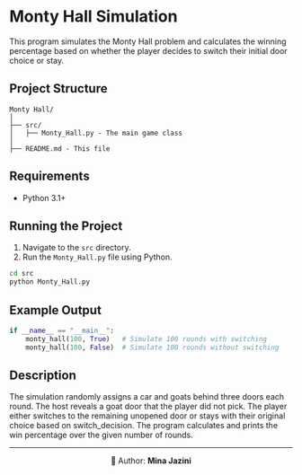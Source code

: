 # Monty Hall Simulation
This program simulates the Monty Hall problem and calculates the winning percentage based on whether the player decides to switch their initial door choice or stay.
## Project Structure
```
Monty Hall/
│
├── src/
│   ├── Monty_Hall.py - The main game class
│
├── README.md - This file
```
## Requirements
- Python 3.1+

## Running the Project

1. Navigate to the `src` directory.
2. Run the `Monty_Hall.py` file using Python.

```bash
cd src
python Monty_Hall.py
```


## Example Output
```python
if __name__ == "__main__":
    monty_hall(100, True)   # Simulate 100 rounds with switching
    monty_hall(100, False)  # Simulate 100 rounds without switching
```
## Description
The simulation randomly assigns a car and goats behind three doors each round. The host reveals a goat door that the player did not pick. The player either switches to the remaining unopened door or stays with their original choice based on switch_decision. The program calculates and prints the win percentage over the given number of rounds.

---
<p align="center">👧 Author: <b>Mina Jazini</b></p>